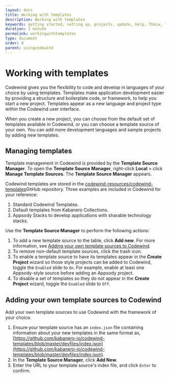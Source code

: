 ```yaml
---
layout: docs
title: Working with templates
description: Working with templates
keywords: getting started, setting up, projects, update, help, Theia, test, edit, Theia editor, using own IDE, empty page, refresh, credentials, default editor, Node.js profiling support, code highlighting, JavaScript file, template source
duration: 1 minute
permalink: workingwithtemplates
type: document
order: 8
parent: usingcodewind
---
```


# Working with templates

Codewind gives you the flexibility to code and develop in languages of your choice by using templates. Templates make application development easier by providing a structure and boilerplate code, or framework, to help you start a new project. Templates appear as a new language and project type within the Codewind user interface. 

When you create a new project, you can choose from the default set of templates available in Codewind, or you can choose a template source of your own. You can add more development languages and sample projects by adding new templates. 

## Managing templates

Template management in Codewind is provided by the **Template Source Manager**. To open the **Template Source Manager**, right-click **Local** > click **Manage Template Sources**. The **Template Source Manager** appears. 

Codewind templates are stored in the [codewind-resources/codewind-templates](https://github.com/codewind-resources/codewind-templates)GitHub repository. Three examples are included in Codewind for your reference: 
1. Standard Codewind Templates.
2. Default templates from Kabanero Collections.
3. Appsody Stacks to develop applications with sharable technology stacks. 

Use the **Template Source Manager** to perform the following actions:
1. To add a new template source to the table, click **Add new**. For more information, see [Adding your own template sources to Codewind](#adding-your-own-template-sources-to-codewind).
2. To remove non-default template sources, click the trash icon. 
3. To enable a template source to have its templates appear in the **Create Project** wizard so those style projects can be added to Codewind, toggle the `Enabled` slide to `On`. For example, enable at least one Appsody-style source before adding an Appsody project.
4. To disable a set of templates so they do not appear in the **Create Project** wizard, toggle the `Enabled` slide to `Off`.

## Adding your own template sources to Codewind

Add your own template sources to use Codewind with the framework of your choice. 
1. Ensure your template source has an `index.json` file containing information about your new templates in the same format as, [https://github.com/kabanero-io/codewind-templates/blob/master/devfiles/index.json](https://github.com/kabanero-io/codewind-templates/blob/master/devfiles/index.json).
2. In the **Template Source Manager**, click **Add New**.
3. Enter the URL to your template source's index file, and click `Enter` to confirm. 
